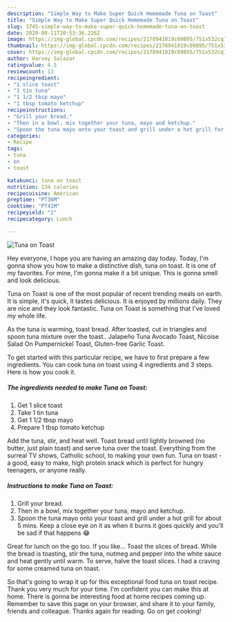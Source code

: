 ```yaml
---
description: "Simple Way to Make Super Quick Homemade Tuna on Toast"
title: "Simple Way to Make Super Quick Homemade Tuna on Toast"
slug: 3745-simple-way-to-make-super-quick-homemade-tuna-on-toast
date: 2020-08-11T20:53:36.226Z
image: https://img-global.cpcdn.com/recipes/2178941019c09895/751x532cq70/tuna-on-toast-recipe-main-photo.jpg
thumbnail: https://img-global.cpcdn.com/recipes/2178941019c09895/751x532cq70/tuna-on-toast-recipe-main-photo.jpg
cover: https://img-global.cpcdn.com/recipes/2178941019c09895/751x532cq70/tuna-on-toast-recipe-main-photo.jpg
author: Harvey Salazar
ratingvalue: 4.5
reviewcount: 13
recipeingredient:
- "1 slice toast"
- "1 tin tuna"
- "1 1/2 tbsp mayo"
- "1 tbsp tomato ketchup"
recipeinstructions:
- "Grill your bread."
- "Then in a bowl, mix together your tuna, mayo and ketchup."
- "Spoon the tuna mayo onto your toast and grill under a hot grill for about 5 mins. Keep a close eye on it as when it burns it goes quickly and you’ll be sad if that happens 😂"
categories:
- Recipe
tags:
- tuna
- on
- toast

katakunci: tuna on toast 
nutrition: 134 calories
recipecuisine: American
preptime: "PT36M"
cooktime: "PT41M"
recipeyield: "2"
recipecategory: Lunch

---
```



![Tuna on Toast](https://img-global.cpcdn.com/recipes/2178941019c09895/751x532cq70/tuna-on-toast-recipe-main-photo.jpg)

Hey everyone, I hope you are having an amazing day today. Today, I'm gonna show you how to make a distinctive dish, tuna on toast. It is one of my favorites. For mine, I'm gonna make it a bit unique. This is gonna smell and look delicious.

Tuna on Toast is one of the most popular of recent trending meals on earth. It is simple, it's quick, it tastes delicious. It is enjoyed by millions daily. They are nice and they look fantastic. Tuna on Toast is something that I've loved my whole life.

As the tuna is warming, toast bread. After toasted, cut in triangles and spoon tuna mixture over the toast.. Jalapeño Tuna Avocado Toast, Nicoise Salad On Pumpernickel Toast, Gluten-free Garlic Toast.


To get started with this particular recipe, we have to first prepare a few ingredients. You can cook tuna on toast using 4 ingredients and 3 steps. Here is how you cook it.

<!--inarticleads1-->

##### The ingredients needed to make Tuna on Toast:

1. Get 1 slice toast
1. Take 1 tin tuna
1. Get 1 1/2 tbsp mayo
1. Prepare 1 tbsp tomato ketchup


Add the tuna, stir, and heat well. Toast bread until lightly browned (no butter, just plain toast) and serve tuna over the toast. Everything from the surreal TV shows, Catholic school, to making your own fun. Tuna on toast - a good, easy to make, high protein snack which is perfect for hungry teenagers, or anyone really. 

<!--inarticleads2-->

##### Instructions to make Tuna on Toast:

1. Grill your bread.
1. Then in a bowl, mix together your tuna, mayo and ketchup.
1. Spoon the tuna mayo onto your toast and grill under a hot grill for about 5 mins. Keep a close eye on it as when it burns it goes quickly and you’ll be sad if that happens 😂


Great for lunch on the go too. If you like… Toast the slices of bread. While the bread is toasting, stir the tuna, nutmeg and pepper into the white sauce and heat gently until warm. To serve, halve the toast slices. I had a craving for some creamed tuna on toast. 

So that's going to wrap it up for this exceptional food tuna on toast recipe. Thank you very much for your time. I'm confident you can make this at home. There is gonna be interesting food at home recipes coming up. Remember to save this page on your browser, and share it to your family, friends and colleague. Thanks again for reading. Go on get cooking!

